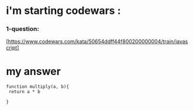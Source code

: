 # i'm starting codewars :

### 1-question:
[https://www.codewars.com/kata/50654ddff44f800200000004/train/javascript]


# my answer

``` 
function multiply(a, b){
 return a * b
  
} 



